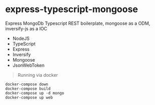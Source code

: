 # express-typescript-mongoose

Express MongoDb Typescript REST boilerplate, mongoose as a ODM, inversify-js as a IOC


-   NodeJS
-   TypeScript
-   Express
-   Inversify
-   Mongoose
-   JsonWebToken


> Running via docker
```
docker-compose down
docker-compose build
docker-compose up -d mongo
docker-compose up web
```
